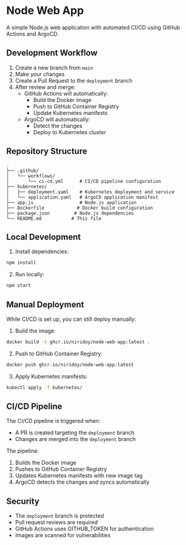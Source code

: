 # Node Web App

A simple Node.js web application with automated CI/CD using GitHub Actions and ArgoCD.

## Development Workflow

1. Create a new branch from `main`
2. Make your changes
3. Create a Pull Request to the `deployment` branch
4. After review and merge:
   - GitHub Actions will automatically:
     - Build the Docker image
     - Push to GitHub Container Registry
     - Update Kubernetes manifests
   - ArgoCD will automatically:
     - Detect the changes
     - Deploy to Kubernetes cluster

## Repository Structure

```
.
├── .github/
│   └── workflows/
│       └── ci-cd.yml      # CI/CD pipeline configuration
├── kubernetes/
│   ├── deployment.yaml    # Kubernetes deployment and service
│   └── application.yaml   # ArgoCD application manifest
├── app.js                 # Node.js application
├── Dockerfile            # Docker build configuration
├── package.json         # Node.js dependencies
└── README.md           # This file
```

## Local Development

1. Install dependencies:
```bash
npm install
```

2. Run locally:
```bash
npm start
```

## Manual Deployment

While CI/CD is set up, you can still deploy manually:

1. Build the image:
```bash
docker build -t ghcr.io/niridoy/node-web-app:latest .
```

2. Push to GitHub Container Registry:
```bash
docker push ghcr.io/niridoy/node-web-app:latest
```

3. Apply Kubernetes manifests:
```bash
kubectl apply -f kubernetes/
```

## CI/CD Pipeline

The CI/CD pipeline is triggered when:
- A PR is created targeting the `deployment` branch
- Changes are merged into the `deployment` branch

The pipeline:
1. Builds the Docker image
2. Pushes to GitHub Container Registry
3. Updates Kubernetes manifests with new image tag
4. ArgoCD detects the changes and syncs automatically

## Security

- The `deployment` branch is protected
- Pull request reviews are required
- GitHub Actions uses GITHUB_TOKEN for authentication
- Images are scanned for vulnerabilities